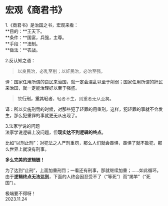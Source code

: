 # 宏观《商君书》
   
1.《商君书》是治国之书，宏观来看：   
**目的：**王天下。   
**条件：**国富，兵强，主尊。   
**手段：**法制。   
**做法：**农战。   
   
2.反认知之语：   
> 以良民治，必乱至削；以奸民治，必治至强。   
   
译：国家任用所谓的良民来治国，就一定会混乱以至于削弱；国家任用所谓的奸民来治国，就一定能治理好以至于强盛。   
   
> 故**行刑，重其轻者**，轻者不生，则重者无从至矣。   
   
译：所以实施刑罚的时候，对那些犯了轻罪的用重刑，这样，犯轻罪的事就不会发生，那么犯重罪的事就更无从出现了。   
   
3.法家学说的问题   
法家学说逻辑上没问题，但**现实达不到逻辑的终点**。   
   
比如“以刑止刑”：对犯法之人严刑重罚，那么人们就会畏惧，畏惧了就不敢犯，那么世界上就没有刑事。   
   
**多么完美的逻辑链！**   
   
为了达到“止刑”，上面加重刑罚；一看还有刑事，那就继续加重；……如此循环。由于**逻辑终点无法达到**，下面的人终会因忍受不了（“等死”）而“揭竿”（“死国”）。   
   
极端要不得呀！   
2023.11.24